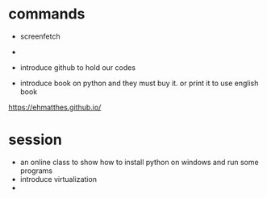 

# commands

* screenfetch
* 

* introduce github to hold our codes
* introduce book on python and they must buy it. or print it to use english book

https://ehmatthes.github.io/


# session

* an online class to show how to install python on windows and run some programs
* introduce virtualization
* 
